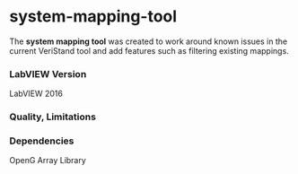 # system-mapping-tool #

The **system mapping tool** was created to work around known issues in the current VeriStand tool and add features such as filtering existing mappings.

### LabVIEW Version ###
LabVIEW 2016

### Quality, Limitations ###

### Dependencies ###
OpenG Array Library
